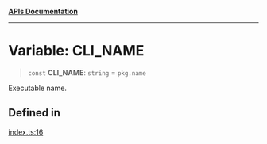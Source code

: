 [**APIs Documentation**](../README.md)

***

# Variable: CLI\_NAME

> `const` **CLI\_NAME**: `string` = `pkg.name`

Executable name.

## Defined in

[index.ts:16](https://github.com/daidodo/format-imports/blob/ff017abf6278875690a1b32bf81664f2bd289753/src/lib/index.ts#L16)
